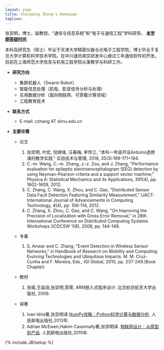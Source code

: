```yaml
---
layout: page
title: Chongming Zhang's Homepage
tagline: 
---
```

张崇明，博士，副教授，“通信与信息系统”和“电子与通信工程”学科硕导。
[**本学期答疑时间**](https://chongming.github.io/OfficeHours.html)

本科及研究生（硕士）毕业于天津大学精密仪器与光电子工程学院，博士毕业于复旦大学计算机科学技术学院。在中兴通讯南京研发中心做过三年通信软件的开发。目前在上海师范大学信息与机电工程学院从事教学与科研工作。

- **研究方向**
  * 集群机器人（Swarm Robot） 
  * 智能信息处理（肌电、肌音信号分析与处理）
  * 实用数据分析（面向物联网、可穿戴计算领域）
  * 工程教育技术

- **联系方式**
  * E-mail: czhang AT shnu.edu.cn

- **主要论著**
  * 论文
     1. 张崇明, 叶宏, 倪继锋, 汪春梅, 李传江, "本科一年级开设Arduino选修课的教学实践," 实验技术与管理, 2018, 35(3):169-171+194.
     2. C.-m. Wang, C.-m. Zhang, J.-z. Zou, and J. Zhang, "Performance evaluation for epileptic electroencephalogram (EEG) detection by using Neyman–Pearson criteria and a support vector machine," Physica A: Statistical Mechanics and its Applications, 391(4), pp. 1602-1609, 2012.
     3. C. Zhang, C. Wang, X. Zhou, and C. Gao, "Distributed Sensor Data Fault Detection Featuring Similarity Measurement," IJACT: International Journal of Advancements in Computing Technology, 4(4), pp. 106-114, 2012.
     4. C. Zhang, X. Zhou, C. Gao, and C. Wang, "On Improving the Precision of Localization with Gross Error Removal," in 28th International Conference on Distributed Computing Systems Workshops (ICDCSW '08), 2008, pp. 144-149.
      
  * 专著  
     1. S. Anwar and C. Zhang, "Event Detection in Wireless Sensor Networks," in Handbook of Research on Mobility and Computing: Evolving Technologies and Ubiquitous Impacts. M. M. Cruz-Cunha and F. Moreira, Eds., IGI Global, 2010, pp. 237-249.(Book Chapter) 
     

  * 教材
    
	 1. 张瑜,王益涵,张崇明,郭荣, ARM嵌入式程序设计: 北京航空航天大学出版社, 2009. 

  * 译著
     1. Ivan Idris著,张崇明译 [NumPy攻略：Python科学计算与数据分析](http://www.ituring.com.cn/book/1183). 人民邮电出版社,2013年.
     2. Adrian McEwen,Hakim Cassimally著,张崇明译. [物联网设计：从原型到产品](http://www.ituring.com.cn/book/1302). 人民邮电出版社,2015年.
 

{% include JB/setup %}




